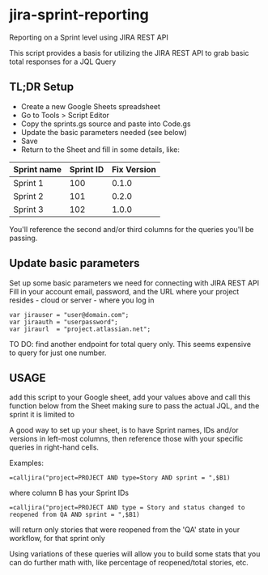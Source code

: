 # jira-sprint-reporting
Reporting on a Sprint level using JIRA REST API

This script provides a basis for utilizing the JIRA REST API to grab basic total responses for a JQL Query

## TL;DR Setup
* Create a new Google Sheets spreadsheet
* Go to Tools > Script Editor
* Copy the sprints.gs source and paste into Code.gs
* Update the basic parameters needed (see below)
* Save
* Return to the Sheet and fill in some details, like:

Sprint name | Sprint ID | Fix Version 
--- | --- | ---
Sprint 1 | 100 | 0.1.0 
Sprint 2 | 101 | 0.2.0 
Sprint 3 | 102 | 1.0.0 

You'll reference the second and/or third columns for the queries you'll be passing.

## Update basic parameters

Set up some basic parameters we need for connecting with JIRA REST API
Fill in your account email, password,
and the URL where your project resides - cloud or server - where you log in

```
var jirauser = "user@domain.com";
var jiraauth = "userpassword";
var jiraurl  = "project.atlassian.net";
```

TO DO: find another endpoint for total query only. This seems expensive  
to query for just one number.

## USAGE

add this script to your Google sheet,
add your values above
and call this function below from the Sheet
making sure to pass the actual JQL, and the sprint it is limited to

A good way to set up your sheet, is to have Sprint names, IDs and/or versions 
in left-most columns, then reference those with your specific queries
in right-hand cells.


Examples:

```
=calljira("project=PROJECT AND type=Story AND sprint = ",$B1)
```
where column B has your Sprint IDs

```
=calljira("project=PROJECT AND type = Story and status changed to reopened from QA AND sprint = ",$B1)
```
will return only stories that were reopened from the 'QA' state in your workflow, 
for that sprint only

Using variations of these queries will allow you to build some stats that you 
can do further math with, like percentage of reopened/total stories, etc.




